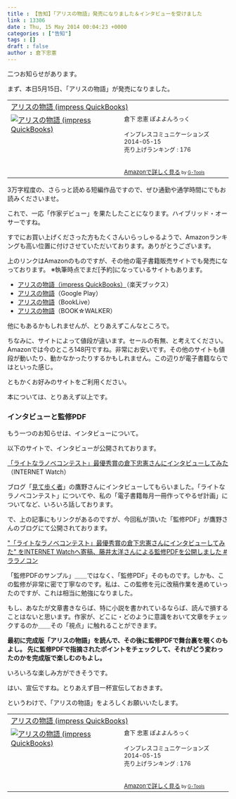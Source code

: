 ```yaml
---
title : 【告知】「アリスの物語」発売になりました＆インタビューを受けました
link : 13306
date : Thu, 15 May 2014 00:04:23 +0000
categories : ["告知"]
tags : []
draft : false
author : 倉下忠憲
---
```


二つお知らせがあります。

まず、本日5月15日、「アリスの物語」が発売になりました。

<table  border="0" cellpadding="5"><tr><td colspan="2"><a href="http://www.amazon.co.jp/%E3%82%A2%E3%83%AA%E3%82%B9%E3%81%AE%E7%89%A9%E8%AA%9E-impress-QuickBooks-%E5%80%89%E4%B8%8B-%E5%BF%A0%E6%86%B2-ebook/dp/B00K1E2026%3FSubscriptionId%3D15SMZCTB9V8NGR2TW082%26tag%3Drashita1000-22%26linkCode%3Dxm2%26camp%3D2025%26creative%3D165953%26creativeASIN%3DB00K1E2026" target="_blank">アリスの物語 (impress QuickBooks)</a><img src="http://www.assoc-amazon.jp/e/ir?t=rashita1000-22&l=ur2&o=9" width="1" height="1" style="border: none;" alt="" /></td></tr><tr><td valign="top"><a href="http://www.amazon.co.jp/%E3%82%A2%E3%83%AA%E3%82%B9%E3%81%AE%E7%89%A9%E8%AA%9E-impress-QuickBooks-%E5%80%89%E4%B8%8B-%E5%BF%A0%E6%86%B2-ebook/dp/B00K1E2026%3FSubscriptionId%3D15SMZCTB9V8NGR2TW082%26tag%3Drashita1000-22%26linkCode%3Dxm2%26camp%3D2025%26creative%3D165953%26creativeASIN%3DB00K1E2026" target="_blank"><img src="http://ecx.images-amazon.com/images/I/517CiZk5JrL._SL160_.jpg" border="0" alt="アリスの物語 (impress QuickBooks)" /></a></td><td valign="top"><font size="-1">倉下 忠憲 ぽよよんろっく <br /><br />インプレスコミュニケーションズ  2014-05-15<br />売り上げランキング : 176<br /><br /><br /><a href="http://www.amazon.co.jp/%E3%82%A2%E3%83%AA%E3%82%B9%E3%81%AE%E7%89%A9%E8%AA%9E-impress-QuickBooks-%E5%80%89%E4%B8%8B-%E5%BF%A0%E6%86%B2-ebook/dp/B00K1E2026%3FSubscriptionId%3D15SMZCTB9V8NGR2TW082%26tag%3Drashita1000-22%26linkCode%3Dxm2%26camp%3D2025%26creative%3D165953%26creativeASIN%3DB00K1E2026" target="_blank">Amazonで詳しく見る</a></font><font size="-2"> by <a href="http://www.goodpic.com/mt/aws/index.html" >G-Tools</a></font></td></tr></table>


3万字程度の、さらっと読める短編作品ですので、ぜひ通勤や通学時間にでもお読みくださいませ。

これで、一応「作家デビュー」を果たしたことになります。ハイブリッド・オーサーですね。

すでにお買い上げくださった方もたくさんいらっしゃるようで、Amazonランキングも高い位置に付けさせていただいております。ありがとうございます。

上のリンクはAmazonのものですが、その他の電子書籍販売サイトでも発売になっております。
※執筆時点でまだ[予約]になっているサイトもあります。

<ul>
	<li><a href="http://books.rakuten.co.jp/rk/cf689aa0e23a350a81d6b6670ef4a752/" target="_blank">アリスの物語（impress QuickBooks）</a>（楽天ブックス）</li>
	<li><a href="https://play.google.com/store/books/details/%E5%80%89%E4%B8%8B%E5%BF%A0%E6%86%B2_%E3%82%A2%E3%83%AA%E3%82%B9%E3%81%AE%E7%89%A9%E8%AA%9E?id=2xCGAwAAQBAJ&amp;hl=ja" target="_blank">アリスの物語</a>（Google Play）</li>
	<li><a href="http://booklive.jp/product/index/title_id/262044/vol_no/001" target="_blank">アリスの物語</a>（BookLive）</li>
	<li><a href="http://bookwalker.jp/de595fb279-35f0-498a-be5e-047827cc3b84/%E3%82%A2%E3%83%AA%E3%82%B9%E3%81%AE%E7%89%A9%E8%AA%9E/" target="_blank">アリスの物語</a>（BOOK☆WALKER）</li>
</ul>

他にもあるかもしれませんが、とりあえずこんなところで。

ちなみに、サイトによって値段が違います。セールの有無、と考えてください。Amazonでは今のところ148円ですね。非常にお安いです。その他のサイトも値段が動いたり、動かなかったりするかもしれません。この辺りが電子書籍ならではといった感じ。

ともかくお好みのサイトをご利用ください。

本については、とりあえず以上です。

<H3>インタビューと監修PDF</H3>

もう一つのお知らせは、インタビューについて。

以下のサイトで、インタビューが公開されております。

<a href="http://internet.watch.impress.co.jp/docs/interview/20140515_648283.html?ref=twitter" target="_blank">「ライトなラノベコンテスト」最優秀賞の倉下忠憲さんにインタビューしてみた</a>（INTERNET Watch）

ブログ「<a href="http://www.wildhawkfield.com/" target="_blank">見て歩く者</a>」の鷹野さんにインタビューしてもらいました。「ライトなラノベコンテスト」についてや、私の「電子書籍毎月一冊作ってやるぜ計画」についてなど、いろいろ話しております。

で、上の記事にもリンクがあるのですが、今回私が頂いた「監修PDF」が鷹野さんのブログにて公開されております。

<a href="http://www.wildhawkfield.com/2014/05/contribution-internet-watch-light-lightnovel-contest-Highest-award.html" target="_blank">&quot;「ライトなラノベコンテスト」最優秀賞の倉下忠憲さんにインタビューしてみた&quot; をINTERNET Watchへ寄稿、藤井太洋さんによる監修PDFを公開しました #ララノコン</a>

「監修PDFのサンプル」＿＿ではなく、「監修PDF」そのものです。しかも、この監修が非常に密で丁寧なのです。私は、この監修を元に改稿作業を進めていったのですが、これは相当に勉強になりました。

もし、あなたが文章書きならば、特に小説を書かれているならば、読んで損することはないと思います。作家が、どこに・どのように意識をおいて文章をチェックするのか＿＿その「視点」に触れることができます。

<strong>最初に完成版「アリスの物語」を読んで、その後に監修PDFで舞台裏を覗くのもよし。
先に監修PDFで指摘されたポイントをチェックして、それがどう変わったのかを完成版で楽しむのもよし。</strong>

いろいろな楽しみ方ができそうです。

はい、宣伝ですね。とりあえず目一杯宣伝しておきます。

というわけで、「アリスの物語」をよろしくお願いいたします。

<table  border="0" cellpadding="5"><tr><td colspan="2"><a href="http://www.amazon.co.jp/%E3%82%A2%E3%83%AA%E3%82%B9%E3%81%AE%E7%89%A9%E8%AA%9E-impress-QuickBooks-%E5%80%89%E4%B8%8B-%E5%BF%A0%E6%86%B2-ebook/dp/B00K1E2026%3FSubscriptionId%3D15SMZCTB9V8NGR2TW082%26tag%3Drashita1000-22%26linkCode%3Dxm2%26camp%3D2025%26creative%3D165953%26creativeASIN%3DB00K1E2026" target="_blank">アリスの物語 (impress QuickBooks)</a><img src="http://www.assoc-amazon.jp/e/ir?t=rashita1000-22&l=ur2&o=9" width="1" height="1" style="border: none;" alt="" /></td></tr><tr><td valign="top"><a href="http://www.amazon.co.jp/%E3%82%A2%E3%83%AA%E3%82%B9%E3%81%AE%E7%89%A9%E8%AA%9E-impress-QuickBooks-%E5%80%89%E4%B8%8B-%E5%BF%A0%E6%86%B2-ebook/dp/B00K1E2026%3FSubscriptionId%3D15SMZCTB9V8NGR2TW082%26tag%3Drashita1000-22%26linkCode%3Dxm2%26camp%3D2025%26creative%3D165953%26creativeASIN%3DB00K1E2026" target="_blank"><img src="http://ecx.images-amazon.com/images/I/517CiZk5JrL._SL160_.jpg" border="0" alt="アリスの物語 (impress QuickBooks)" /></a></td><td valign="top"><font size="-1">倉下 忠憲 ぽよよんろっく <br /><br />インプレスコミュニケーションズ  2014-05-15<br />売り上げランキング : 176<br /><br /><br /><a href="http://www.amazon.co.jp/%E3%82%A2%E3%83%AA%E3%82%B9%E3%81%AE%E7%89%A9%E8%AA%9E-impress-QuickBooks-%E5%80%89%E4%B8%8B-%E5%BF%A0%E6%86%B2-ebook/dp/B00K1E2026%3FSubscriptionId%3D15SMZCTB9V8NGR2TW082%26tag%3Drashita1000-22%26linkCode%3Dxm2%26camp%3D2025%26creative%3D165953%26creativeASIN%3DB00K1E2026" target="_blank">Amazonで詳しく見る</a></font><font size="-2"> by <a href="http://www.goodpic.com/mt/aws/index.html" >G-Tools</a></font></td></tr></table>